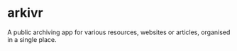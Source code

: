 # arkivr
A public archiving app for various resources, websites or articles, organised in a single place.
